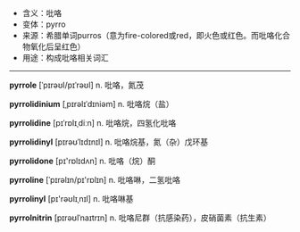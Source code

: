 - <span class="definition">含义：吡咯</span>
- <span class="definition">变体：pyrro</span>
- <span class="definition">来源：希腊单词purros（意为fire-colored或red，即火色或红色。而吡咯化合物氧化后呈红色）</span>
- <span class="definition">用途：构成吡咯相关词汇</span>

---

<span class="vocabulary">**pyrrole**</span> [ˈpɪrəʊl/pɪˈrəʊl] n. 吡咯，氮茂

<span class="vocabulary">**pyrrolidinium**</span> [ˌpɪrəlɪˈdɪniәm] n. 吡咯烷（盐）

<span class="vocabulary">**pyrrolidine**</span> [pɪˈrɒlɪˌdiːn] n. 吡咯烷，四氢化吡咯

<span class="vocabulary">**pyrrolidinyl**</span> [pɪrəʊˈlɪdɪnɪl] n. 吡咯烷基，氮（杂）戊环基

<span class="vocabulary">**pyrrolidone**</span> [pɪ'rɒlɪdʌn] n. 吡咯（烷）酮

<span class="vocabulary">**pyrroline**</span> [ˈpɪrəlɪn/pɪ'rɒlɪn] n. 吡咯啉，二氢吡咯

<span class="vocabulary">**pyrrolinyl**</span> [pɪ'rәʊlɪˌnɪl] n. 吡咯啉基

<span class="vocabulary">**pyrrolnitrin**</span> [pɪrəʊlˈnaɪtrɪn] n. 吡咯尼群（抗感染药），皮硝菌素（抗生素）
